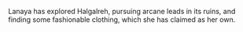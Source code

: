 Lanaya has explored Halgalreh, pursuing arcane leads in its ruins, and finding some fashionable clothing, which she has claimed as her own.